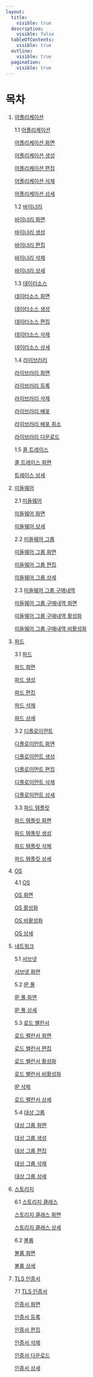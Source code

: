 ```yaml
---
layout:
  title:
    visible: true
  description:
    visible: false
  tableOfContents:
    visible: true
  outline:
    visible: true
  pagination:
    visible: true
---
```


# 목차

1.  [어플리케이션](broken-reference)

    1.1   [어플리케이션](1./1.1-application.md)

    &#x20;         [어플리케이션 화면](1./1.1-application.md#undefined)

    &#x20;         [어플리케이션 생성](1./1.1-application.md#undefined-1)

    &#x20;         [어플리케이션 편집](1./1.1-application.md#undefined-2)

    &#x20;         [어플리케이션 삭제](1./1.1-application.md#undefined-3)

    &#x20;         [어플리케이션 상세](1./1.1-application.md#undefined-4)

    1.2  [바이너리](1./1.2-binary.md)

    &#x20;         [바이너리 화면](1./1.2-binary.md#undefined)

    &#x20;         [바이너리 생성](1./1.2-binary.md#undefined-1)

    &#x20;         [바이너리 편집](1./1.2-binary.md#undefined-2)

    &#x20;         [바이너리 삭제](1./1.2-binary.md#undefined-3)

    &#x20;         [바이너리 상세](1./1.2-binary.md#undefined-4)

    1.3  [데이터소스](1./1.3-data-source.md)

    &#x20;         [데이터소스 화면](1./1.3-data-source.md#undefined)

    &#x20;         [데이터소스 생성](1./1.3-data-source.md#undefined-1)

    &#x20;         [데이터소스 편집](1./1.3-data-source.md#undefined-2)

    &#x20;         [데이터소스 삭제](1./1.3-data-source.md#undefined-3)

    &#x20;         [데이터소스 상세](1./1.3-data-source.md#undefined-4)

    1.4  [라이브러리](1./1.4-library.md)

    &#x20;         [라이브러리 화면](1./1.4-library.md#undefined)

    &#x20;         [라이브러리 등록](1./1.4-library.md#undefined-1)

    &#x20;         [라이브러리 삭제](1./1.4-library.md#undefined-2)

    &#x20;         [라이브러리 배포](1./1.4-library.md#undefined-3)

    &#x20;         [라이브러리 배포 취소](1./1.4-library.md#undefined-4)

    &#x20;         [라이브러리 다운로드](1./1.4-library.md#undefined-5)

    1.5  [콜 트레이스](1./1.5-call-trace.md)

    &#x20;         [콜 트레이스 화면](1./1.5-call-trace.md#undefined)

    &#x20;         [트레이스 상세](1./1.5-call-trace.md#undefined-1)
2.  [미들웨어](broken-reference)

    2.1   [미들웨어](2./2.1-node.md)

    &#x20;          [미들웨어 화면](2./2.1-node.md#undefined)

    &#x20;          [미들웨어 상세](2./2.1-node.md#undefined-1)

    2.2  [미들웨어 그룹](2./2.2-node-group.md)

    &#x20;          [미들웨어 그룹 화면](2./2.2-node-group.md#undefined)

    &#x20;          [미들웨어 그룹 편집](2./2.2-node-group.md#undefined-1)

    &#x20;          [미들웨어 그룹 상세](2./2.2-node-group.md#undefined-6)

    2.3  [미들웨어 그룹 구매내역](2./2.3-node-history.md)

    &#x20;          [미들웨어 그룹 구매내역 화면](2./2.3-node-history.md#undefined)

    &#x20;          [미들웨어 그룹 구매내역 활성화](2./2.3-node-history.md#undefined-1)

    &#x20;          [미들웨어 그룹 구매내역 비활성화](2./2.3-node-history.md#undefined-2)
3.  [파드](broken-reference)

    3.1   [파드](3./3.1-pod.md)

    &#x20;          [파드 화면](3./3.1-pod.md#undefined)

    &#x20;          [파드 생성](3./3.1-pod.md#undefined-1)

    &#x20;          [파드 편집](3./3.1-pod.md#undefined-2)

    &#x20;          [파드 삭제](3./3.1-pod.md#undefined-3)

    &#x20;          [파드 상세](3./3.1-pod.md#undefined-4)

    3.2  [디플로이먼트](3./3.2-deployment.md)

    &#x20;          [디플로이먼트 화면](3./3.2-deployment.md#undefined)

    &#x20;          [디플로이먼트 생성](3./3.2-deployment.md#undefined-1)

    &#x20;          [디플로이먼트 편집](3./3.2-deployment.md#undefined-2)

    &#x20;          [디플로이먼트 삭제](3./3.2-deployment.md#undefined-3)

    &#x20;          [디플로이먼트 상세](3./3.2-deployment.md#undefined-4)

    3.3  [파드 템플릿](3./3.3-pod-template.md)

    &#x20;          [파드 템플릿 화면](3./3.3-pod-template.md#undefined)

    &#x20;          [파드 템플릿 생성](3./3.3-pod-template.md#undefined-1)

    &#x20;          [파드 템플릿 삭제](3./3.3-pod-template.md#undefined-2)

    &#x20;          [파드 템플릿 상세](3./3.3-pod-template.md#undefined-3)
4.  [OS](broken-reference)

    4.1   [OS](4.-os/4.1-os.md)

    &#x20;          [OS 화면](4.-os/4.1-os.md#os)

    &#x20;          [OS 활성화](4.-os/4.1-os.md#os-1)

    &#x20;          [OS 비활성화](4.-os/4.1-os.md#os-2)

    &#x20;          [OS 상세](4.-os/4.1-os.md#os-3)
5.  [네트워크](broken-reference)

    5.1   [서브넷](5./5.1-subnet.md)

    &#x20;          [서브넷 화면](5./5.1-subnet.md#undefined)

    5.2  [IP 풀](5./5.2-ip-pool.md)

    &#x20;          [IP 풀 화면](5./5.2-ip-pool.md#ip)

    &#x20;          [IP 풀 상세](5./5.2-ip-pool.md#ip-1)

    5.3  [로드 밸런서](5./5.3-load-balancer.md)

    &#x20;          [로드 밸런서 화면](5./5.3-load-balancer.md#undefined)

    &#x20;          [로드 밸런서 편집](5./5.3-load-balancer.md#undefined-1)

    &#x20;          [로드 밸런서 활성화](5./5.3-load-balancer.md#undefined-2)

    &#x20;          [로드 밸런서 비활성화](5./5.3-load-balancer.md#undefined-3)

    &#x20;          [IP 삭제](5./5.3-load-balancer.md#ip)

    &#x20;          [로드 밸런서 상세](5./5.3-load-balancer.md#undefined-4)

    5.4  [대상 그룹](5./5.4-target-group.md)

    &#x20;          [대상 그룹 화면](5./5.4-target-group.md#undefined)

    &#x20;          [대상 그룹 생성](5./5.4-target-group.md#undefined-1)

    &#x20;          [대상 그룹 편집](5./5.4-target-group.md#undefined-2)

    &#x20;          [대상 그룹 삭제](5./5.4-target-group.md#undefined-3)

    &#x20;          [대상 그룹 상세](5./5.4-target-group.md#undefined-4)
6.  [스토리지](broken-reference)

    6.1   [스토리지 클래스](6./6.1-storage-class.md)

    &#x20;          [스토리지 클래스 화면](6./6.1-storage-class.md#undefined)

    &#x20;          [스토리지 클래스 상세](6./6.1-storage-class.md#undefined-1)

    6.2  [볼륨](6./6.2-volume.md)

    &#x20;          [볼륨 화면](6./6.2-volume.md#undefined)

    &#x20;          [볼륨 상세](6./6.2-volume.md#undefined-1)
7.  [TLS 인증서](broken-reference)

    7.1   [TLS 인증서](7.-tls/7.1-ssl.md)

    &#x20;          [인증서 화면](7.-tls/7.1-ssl.md#undefined)

    &#x20;          [인증서 등록](7.-tls/7.1-ssl.md#undefined-1)

    &#x20;          [인증서 편집](7.-tls/7.1-ssl.md#undefined-2)

    &#x20;          [인증서 삭제](7.-tls/7.1-ssl.md#undefined-3)

    &#x20;          [인증서 다운로드](7.-tls/7.1-ssl.md#undefined-4)

    &#x20;          [인증서 상세](7.-tls/7.1-ssl.md#undefined-5)
